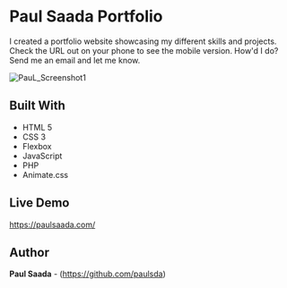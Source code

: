 # Paul Saada Portfolio

I created a portfolio website showcasing my different skills and projects. Check the URL out on your phone to see the mobile version. How'd I do? Send me an email and let me know.

![PauL_Screenshot1](https://user-images.githubusercontent.com/26423160/56253074-ec6e9680-6088-11e9-8fdc-176019754439.png)

## Built With

* HTML 5
* CSS 3
* Flexbox
* JavaScript
* PHP
* Animate.css

## Live Demo

https://paulsaada.com/

## Author

**Paul Saada**  - (https://github.com/paulsda)
